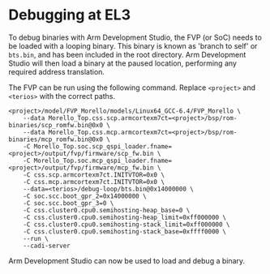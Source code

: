 # Debugging at EL3

To debug binaries with Arm Development Studio, the FVP (or SoC) needs to be loaded with a looping binary. This binary is known as 'branch to self' or `bts.bin`, and has been included in the root directory. Arm Development Studio will then load a binary at the paused location, performing any required address translation.

The FVP can be run using the following command. Replace `<project>` and `<terios>` with the correct paths.

```
<project>/model/FVP_Morello/models/Linux64_GCC-6.4/FVP_Morello \
    --data Morello_Top.css.scp.armcortexm7ct=<project>/bsp/rom-binaries/scp_romfw.bin@0x0 \
    --data Morello_Top.css.mcp.armcortexm7ct=<project>/bsp/rom-binaries/mcp_romfw.bin@0x0 \
    -C Morello_Top.soc.scp_qspi_loader.fname=<project>/output/fvp/firmware/scp_fw.bin \
    -C Morello_Top.soc.mcp_qspi_loader.fname=<project>/output/fvp/firmware/mcp_fw.bin \
    -C css.scp.armcortexm7ct.INITVTOR=0x0 \
    -C css.mcp.armcortexm7ct.INITVTOR=0x0 \
    --data=<terios>/debug-loop/bts.bin@0x14000000 \
    -C soc.scc.boot_gpr_2=0x14000000 \
    -C soc.scc.boot_gpr_3=0 \
    -C css.cluster0.cpu0.semihosting-heap_base=0 \
    -C css.cluster0.cpu0.semihosting-heap_limit=0xff000000 \
    -C css.cluster0.cpu0.semihosting-stack_limit=0xff000000 \
    -C css.cluster0.cpu0.semihosting-stack_base=0xffff0000 \
    --run \
    --cadi-server
```

Arm Development Studio can now be used to load and debug a binary.
